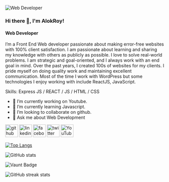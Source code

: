 ![Web Developer](https://media.licdn.com/dms/image/v2/D4D16AQHdtNJCfGjYcQ/profile-displaybackgroundimage-shrink_350_1400/profile-displaybackgroundimage-shrink_350_1400/0/1728929227554?e=1743033600&v=beta&t=-y8oxF4g9BBNbw3zZ7haGpE0KB0eNzzCk4L1PjZ4UKg)

### Hi there 👋,  I'm AlokRoy!
#### Web Developer


I’m a Front End Web developer passionate about making error-free websites with 100% client satisfaction. I am passionate about learning and sharing my knowledge with others as publicly as possible. I love to solve real-world problems. I am strategic and goal-oriented, and I always work with an end goal in mind. Over the past years, I created 100s of websites for my clients. I pride myself on doing quality work and maintaining excellent communication. Most of the time I work with WordPress but some technologies I enjoy working with include ReactJS, JavaScript.

Skills: Express JS / REACT / JS / HTML / CSS

- 🔭 I’m currently working on Youtube. 
- 🌱 I’m currently learning Javascript. 
- 👯 I’m looking to collaborate on github. 
- 💬 Ask me about Web Development 


[<img src='https://cdn.jsdelivr.net/npm/simple-icons@3.0.1/icons/github.svg' alt='github' height='40'>](https://github.com/Alok4D)  [<img src='https://cdn.jsdelivr.net/npm/simple-icons@3.0.1/icons/linkedin.svg' alt='linkedin' height='40'>](https://www.linkedin.com/in/https://www.linkedin.com/in/alok-roy-likedin//)  [<img src='https://cdn.jsdelivr.net/npm/simple-icons@3.0.1/icons/facebook.svg' alt='facebook' height='40'>](https://www.facebook.com/https://www.facebook.com/profile.php?id=61551535555315)  [<img src='https://cdn.jsdelivr.net/npm/simple-icons@3.0.1/icons/twitter.svg' alt='twitter' height='40'>](https://twitter.com/Alok4D)  [<img src='https://cdn.jsdelivr.net/npm/simple-icons@3.0.1/icons/youtube.svg' alt='YouTube' height='40'>](https://www.youtube.com/channel/https://www.youtube.com/@AlokRoy-j5k)  

[![Top Langs](https://github-readme-stats.vercel.app/api/top-langs/?username=Alok4D)](https://github.com/anuraghazra/github-readme-stats)

![GitHub stats](https://github-readme-stats.vercel.app/api?username=Alok4D&show_icons=true&count_private=true)  

![Vaunt Badge](https://api.vaunt.dev/v1/github/entities/Alok4D/contributions?format=svg&private=true)  

![GitHub streak stats](https://streak-stats.demolab.com/?user=Alok4D)  

